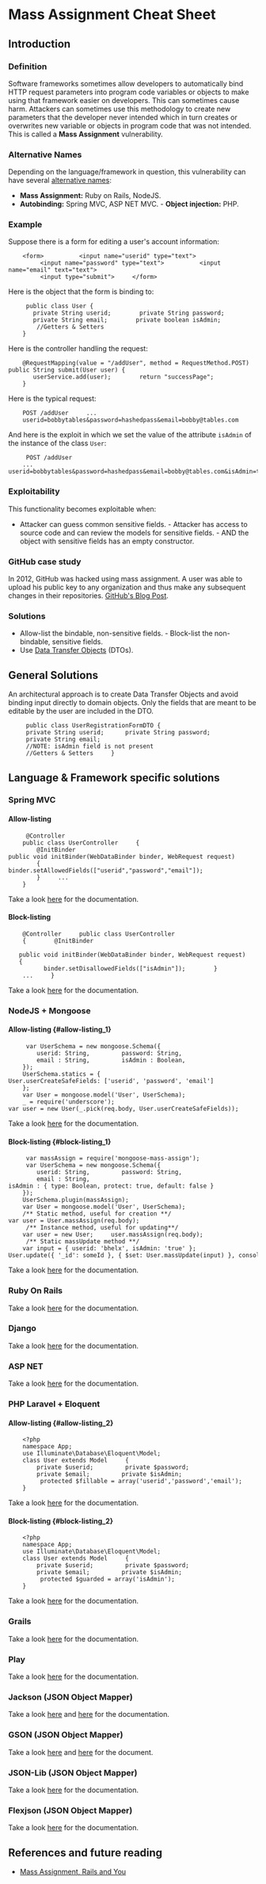 # Mass Assignment Cheat Sheet 
## Introduction 
### Definition 
Software frameworks sometimes allow developers to automatically bind HTTP request parameters into program code variables or objects to make
using that framework easier on developers. This can sometimes cause harm.
 Attackers can sometimes use this methodology to create new parameters
that the developer never intended which in turn creates or overwrites new variable or objects in program code that was not intended.
 This is called a **Mass Assignment** vulnerability.
 ### Alternative Names
 Depending on the language/framework in question, this vulnerability can
have several [alternative names](https://cwe.mitre.org/data/definitions/915.md):
 -   **Mass Assignment:** Ruby on Rails, NodeJS.
-   **Autobinding:** Spring MVC, ASP NET MVC. -   **Object injection:** PHP.
 ### Example
 Suppose there is a form for editing a user\'s account information:
 
```
    <form>          <input name="userid" type="text">
         <input name="password" type="text">          <input name="email" text="text">
         <input type="submit">     </form>  
```
 
Here is the object that the form is binding to: 
```
     public class User {
       private String userid;        private String password;
       private String email;        private boolean isAdmin;
        //Getters & Setters
    } 
```
 Here is the controller handling the request:
 
```
    @RequestMapping(value = "/addUser", method = RequestMethod.POST)     public String submit(User user) {
       userService.add(user);        return "successPage";
    } 
```
 Here is the typical request:
 
```
    POST /addUser     ...
    userid=bobbytables&password=hashedpass&email=bobby@tables.com 
```
 And here is the exploit in which we set the value of the attribute
`isAdmin` of the instance of the class `User`: 
```
     POST /addUser
    ...     userid=bobbytables&password=hashedpass&email=bobby@tables.com&isAdmin=true
```
 
### Exploitability 
This functionality becomes exploitable when: 
-   Attacker can guess common sensitive fields. -   Attacker has access to source code and can review the models for
    sensitive fields. -   AND the object with sensitive fields has an empty constructor.
 ### GitHub case study
 In 2012, GitHub was hacked using mass assignment. A user was able to
upload his public key to any organization and thus make any subsequent changes in their repositories. [GitHub\'s Blog
Post](https://blog.github.com/2012-03-04-public-key-security-vulnerability-and-mitigation/). 
### Solutions 
-   Allow-list the bindable, non-sensitive fields. -   Block-list the non-bindable, sensitive fields.
-   Use [Data Transfer     Objects](https://martinfowler.com/eaaCatalog/dataTransferObject.html)
    (DTOs). 
## General Solutions 
An architectural approach is to create Data Transfer Objects and avoid binding input directly to domain objects. Only the fields that are meant
to be editable by the user are included in the DTO. 
```
     public class UserRegistrationFormDTO {
     private String userid;      private String password;
     private String email; 
     //NOTE: isAdmin field is not present 
     //Getters & Setters     }
```
 
## Language & Framework specific solutions 
### Spring MVC 
#### Allow-listing 
```
     @Controller
    public class UserController     {
        @InitBinder         public void initBinder(WebDataBinder binder, WebRequest request)
        {             binder.setAllowedFields(["userid","password","email"]);
        }     ...
    } 
```
 Take a look
[here](https://docs.spring.io/spring/docs/current/javadoc-api/org/springframework/validation/DataBinder.md#setAllowedFields-java.lang.String...-) for the documentation.
 #### Block-listing
 
```
    @Controller     public class UserController
    {        @InitBinder
       public void initBinder(WebDataBinder binder, WebRequest request)        {
          binder.setDisallowedFields(["isAdmin"]);        }
    ...     }
```
 
Take a look [here](https://docs.spring.io/spring/docs/current/javadoc-api/org/springframework/validation/DataBinder.md#setDisallowedFields-java.lang.String...-)
for the documentation. 
### NodeJS + Mongoose 
#### Allow-listing {#allow-listing_1} 
```
     var UserSchema = new mongoose.Schema({
        userid: String,         password: String,
        email : String,         isAdmin : Boolean,
    }); 
    UserSchema.statics = {         User.userCreateSafeFields: ['userid', 'password', 'email']
    }; 
    var User = mongoose.model('User', UserSchema); 
    _ = require('underscore');     var user = new User(_.pick(req.body, User.userCreateSafeFields));
```
 
Take a look [here](http://underscorejs.org/#pick) for the documentation. 
#### Block-listing {#block-listing_1} 
```
     var massAssign = require('mongoose-mass-assign');
     var UserSchema = new mongoose.Schema({
        userid: String,         password: String,
        email : String,         isAdmin : { type: Boolean, protect: true, default: false }
    }); 
    UserSchema.plugin(massAssign); 
    var User = mongoose.model('User', UserSchema); 
    /** Static method, useful for creation **/     var user = User.massAssign(req.body);
     /** Instance method, useful for updating**/
    var user = new User;     user.massAssign(req.body);
     /** Static massUpdate method **/
    var input = { userid: 'bhelx', isAdmin: 'true' };     User.update({ '_id': someId }, { $set: User.massUpdate(input) }, console.log);
```
 
Take a look [here](https://www.npmjs.com/package/mongoose-mass-assign) for the documentation.
 ### Ruby On Rails
 Take a look
[here](https://guides.rubyonrails.org/v3.2.9/security.md#mass-assignment) for the documentation.
 ### Django
 Take a look
[here](https://coffeeonthekeyboard.com/mass-assignment-security-part-10-855/) for the documentation.
 ### ASP NET
 Take a look
[here](https://odetocode.com/Blogs/scott/archive/2012/03/11/complete-guide-to-mass-assignment-in-asp-net-mvc.aspx) for the documentation.
 ### PHP Laravel + Eloquent
 #### Allow-listing {#allow-listing_2}
 
```
    <?php 
    namespace App; 
    use Illuminate\Database\Eloquent\Model; 
    class User extends Model     {
        private $userid;         private $password;
        private $email;         private $isAdmin;
         protected $fillable = array('userid','password','email');
    } 
```
 Take a look
[here](https://laravel.com/docs/5.2/eloquent#mass-assignment) for the documentation.
 #### Block-listing {#block-listing_2}
 
```
    <?php 
    namespace App; 
    use Illuminate\Database\Eloquent\Model; 
    class User extends Model     {
        private $userid;         private $password;
        private $email;         private $isAdmin;
         protected $guarded = array('isAdmin');
    } 
```
 Take a look
[here](https://laravel.com/docs/5.2/eloquent#mass-assignment) for the documentation.
 ### Grails
 Take a look
[here](http://spring.io/blog/2012/03/28/secure-data-binding-with-grails/) for the documentation.
 ### Play
 Take a look
[here](https://www.playframework.com/documentation/1.4.x/controllers#nobinding) for the documentation.
 ### Jackson (JSON Object Mapper)
 Take a look
[here](https://www.baeldung.com/jackson-field-serializable-deserializable-or-not) and
[here](http://lifelongprogrammer.blogspot.com/2015/09/using-jackson-view-to-protect-mass-assignment.html.md) for the documentation.
 ### GSON (JSON Object Mapper)
 Take a look
[here](https://sites.google.com/site/gson/gson-user-guide#TOC-Excluding-Fields-From-Serialization-and-Deserialization) and [here](https://stackoverflow.com/a/27986860) for the document.
 ### JSON-Lib (JSON Object Mapper)
 Take a look [here](http://json-lib.sourceforge.net/advanced.md) for
the documentation. 
### Flexjson (JSON Object Mapper) 
Take a look [here](http://flexjson.sourceforge.net/#Serialization) for the documentation.
 ## References and future reading
 -   [Mass Assignment, Rails and
    You](https://code.tutsplus.com/tutorials/mass-assignment-rails-and-you--net-31695) 
```
```
```
```
